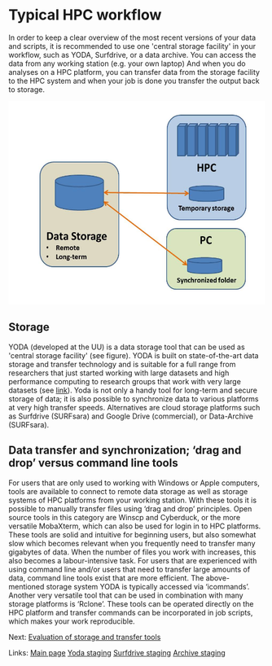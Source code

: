 # Typical HPC workflow

In order to keep a clear overview of the most recent versions of your data and scripts, it is recommended to use one 'central storage facility' in your workflow, such as YODA, Surfdrive, or a data archive. You can access the data from any working station (e.g. your own laptop) And when you do analyses on a HPC platform, you can transfer data from the storage facility to the HPC system and when your job is done you transfer the output back to storage. 

<img src="./pictures/example_workflow.jpg" alt="alt text" width="550" height="400">

## Storage
YODA (developed at the UU) is a data storage tool that can be used as 'central storage facility' (see figure). YODA is built on state-of-the-art data storage and transfer technology and is suitable for a full range from researchers that just started working with large datasets and high performance computing to research groups that work with very large datasets (see [link](https://yoda.sites.uu.nl/home/introduction-to-yoda-2/)). Yoda is not only a handy tool for long-term and secure storage of data; it is also possible to synchronize data to various platforms at very high transfer speeds. Alternatives are cloud storage platforms such as Surfdrive (SURFsara) and Google Drive (commercial), or Data-Archive (SURFsara).

## Data transfer and synchronization; ‘drag and drop’ versus command line tools
For users that are only used to working with Windows or Apple computers, tools are available to connect to remote data storage as well as storage systems of HPC platforms from your working station. With these tools it is possible to manually transfer files using ‘drag and drop’ principles. Open source tools in this category are Winscp and Cyberduck, or the more versatile MobaXterm, which can also be used for login in to HPC platforms. These tools are solid and intuitive for beginning users, but also somewhat slow which becomes relevant when you frequently need to transfer many gigabytes of data. When the number of files you work with increases, this also becomes a labour-intensive task. 
For users that are experienced with using command line and/or users that need to transfer large amounts of data, command line tools exist that are more efficient. The above-mentioned storage system YODA is typically accessed via ‘icommands’. Another very versatile tool that can be used in combination with many storage platforms is ‘Rclone’. These tools can be operated directly on the HPC platform and transfer commands can be incorporated in job scripts, which makes your work reproducible. 

Next: [Evaluation of storage and transfer tools](./Evaluation.md)

Links:
[Main page](../README.md)
[Yoda staging](./Yoda.md)
[Surfdrive staging](./surfdrive.md)
[Archive staging](./Archive.md)


